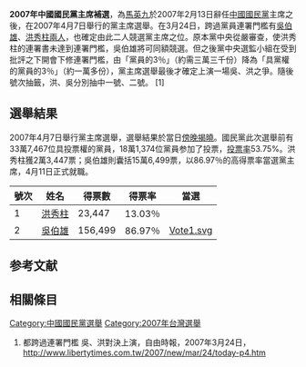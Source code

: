 **2007年中國國民黨主席補選**，為[馬英九](../Page/馬英九.md "wikilink")於2007年2月13日辭任[中國國民黨](../Page/中國國民黨.md "wikilink")主席之後，在2007年4月7日舉行的黨主席選舉。在3月24日，跨過黨員連署門檻有[吳伯雄](../Page/吳伯雄.md "wikilink")、[洪秀柱兩人](https://zh.wikipedia.org/wiki/洪秀柱 "wikilink")，也確定由此二人競選黨主席之位。原本黨中央從嚴審查，使洪秀柱的連署書未達到連署門檻，吳伯雄將可同額競選。但之後黨中央選監小組在受到批評之下開會下修連署門檻，由「黨員的3％」（約需三萬三千份）降為「具黨權的黨員的3％」（約一萬多份），黨主席選舉最後才確定上演一場吳、洪之爭。隨後號次抽籤，洪、吳分別抽中一號、二號。 \[1\]

## 選舉結果

2007年4月7日舉行黨主席選舉，選舉結果於當日[傍晚揭曉](https://zh.wikipedia.org/wiki/傍晚 "wikilink")。國民黨此次選舉前有33萬7,467位具投票權的黨員，18萬1,374位黨員参加了投票，[投票率](../Page/投票率.md "wikilink")53.75%。洪秀柱獲2萬3,447票；吳伯雄則囊括15萬6,499票，以86.97％的高得票率當選黨主席，4月11日正式就職。

| 號次 | 姓名                                                  | 得票數     | 得票率    | 當選                                                                        |
| -- | --------------------------------------------------- | ------- | ------ | ------------------------------------------------------------------------- |
| 1  | [洪秀柱](https://zh.wikipedia.org/wiki/洪秀柱 "wikilink") | 23,447  | 13.03％ |                                                                           |
| 2  | [吳伯雄](../Page/吳伯雄.md "wikilink")                    | 156,499 | 86.97％ | [Vote1.svg](https://zh.wikipedia.org/wiki/File:Vote1.svg "fig:Vote1.svg") |

## 参考文献

<div class="references-small">

<references />

</div>

## 相關條目

[Category:中國國民黨選舉](https://zh.wikipedia.org/wiki/Category:中國國民黨選舉 "wikilink") [Category:2007年台灣選舉](https://zh.wikipedia.org/wiki/Category:2007年台灣選舉 "wikilink")

1.  都跨過連署門檻 吳、洪對決上演，自由時報，2007年3月24日，http://www.libertytimes.com.tw/2007/new/mar/24/today-p4.htm